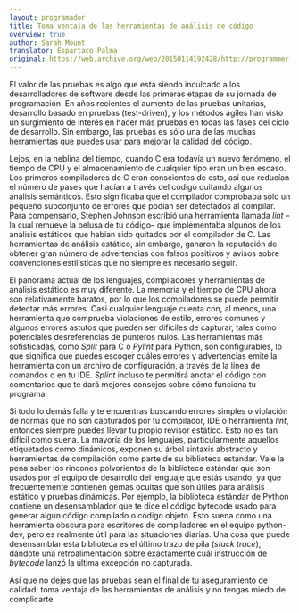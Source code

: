 ```yaml
---
layout: programador
title: Toma ventaja de las herramientas de análisis de código
overview: true
author: Sarah Mount
translator: Espartaco Palma
original: https://web.archive.org/web/20150114192428/http://programmer.97things.oreilly.com/wiki/index.php/Take_Advantage_of_Code_Analysis_Tools
---
```


El valor de las pruebas es algo que está siendo inculcado a los
desarrolladores de software desde las primeras etapas de su jornada de
programación. En años recientes el aumento de las pruebas unitarias,
desarrollo basado en pruebas (test-driven), y los métodos ágiles han
visto un surgimiento de interés en hacer más pruebas en todas las fases
del ciclo de desarrollo. Sin embargo, las pruebas es sólo una de las
muchas herramientas que puedes usar para mejorar la calidad del código.

Lejos, en la neblina del tiempo, cuando C era todavía un nuevo fenómeno,
el tiempo de CPU y el almacenamiento de cualquier tipo eran un bien
escaso. Los primeros compiladores de C eran conscientes de esto, así que
reducían el número de pases que hacían a través del código quitando
algunos análisis semánticos. Esto significaba que el compilador
comprobaba sólo un pequeño subconjunto de errores que podían ser
detectados al compilar. Para compensarlo, Stephen Johnson escribió una
herramienta llamada _lint_ –la cual remueve la pelusa de tu código– que
implementaba algunos de los análisis estáticos que habían sido quitados
por el compilador de C. Las herramientas de análisis estático, sin
embargo, ganaron la reputación de obtener gran número de advertencias
con falsos positivos y avisos sobre convenciones estilísticas que no
siempre es necesario seguir.

El panorama actual de los lenguajes, compiladores y herramientas de
análisis estático es muy diferente. La memoria y el tiempo de CPU ahora
son relativamente baratos, por lo que los compiladores se puede permitir
detectar más errores. Casi cualquier lenguaje cuenta con, al menos, una
herramienta que comprueba violaciones de estilo, errores comunes y
algunos errores astutos que pueden ser difíciles de capturar, tales como
potenciales desreferencias de punteros nulos. Las herramientas más
sofisticadas, como _Split_ para C o _Pylint_ para Python, son
configurables, lo que significa que puedes escoger cuáles errores y
advertencias emite la herramienta con un archivo de configuración, a
través de la línea de comandos o en tu IDE. _Splint_ incluso te
permitirá anotar el código con comentarios que te dará mejores consejos
sobre cómo funciona tu programa.

Si todo lo demás falla y te encuentras buscando errores simples o
violación de normas que no son capturados por tu compilador, IDE o
herramienta _lint_, entonces siempre puedes llevar tu propio revisor
estático. Esto no es tan difícil como suena. La mayoría de los
lenguajes, particularmente aquellos etiquetados como dinámicos, exponen
su árbol sintaxis abstracto y herramientas de compilación como parte de
su biblioteca estándar. Vale la pena saber los rincones polvorientos de
la biblioteca estándar que son usados por el equipo de desarrollo del
lenguaje que estás usando, ya que frecuentemente contienen gemas ocultas
que son útiles para análisis estático y pruebas dinámicas. Por ejemplo,
la biblioteca estándar de Python contiene un desensamblador que te dice
el código bytecode usado para generar algún código compilado o código
objeto. Esto suena como una herramienta obscura para escritores de
compiladores en el equipo python-dev, pero es realmente útil para las
situaciones diarias. Una cosa que puede desensamblar esta biblioteca es
el último trazo de pila (_stack trace_), dándote una retroalimentación
sobre exactamente cuál instrucción de _bytecode_ lanzó la última
excepción no capturada.

Así que no dejes que las pruebas sean el final de tu aseguramiento de
calidad; toma ventaja de las herramientas de análisis y no tengas miedo
de complicarte.
